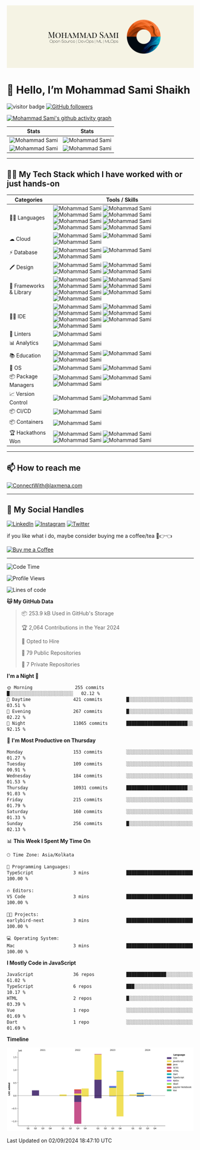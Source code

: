 ![Test Image 3](/assets/MohammadSami.png)

# 👋 Hello, I’m Mohammad Sami Shaikh

![visitor badge](https://komarev.com/ghpvc/?username=MSamiDev&style=for-the-badge&color=F26F2D) [![GitHub followers](https://img.shields.io/github/followers/MSamiDev.svg?style=for-the-badge&label=Follow&color=F26F2D)](https://github.com/MSamiDev?tab=followers)
<!---
MSamiDev/MSamiDev is a ✨ special ✨ repository because its `README.md` (this file) appears on your GitHub profile.
You can click the Preview link to take a look at your changes.
--->

<!-- Contribution Graph-->

[![Mohammad Sami's github activity graph](https://github-readme-activity-graph.vercel.app/graph?username=MSamiDev&theme=xcode&bg_color=010811&color=F3CCAE&line=F5F3E4&point=F26F2D&area=true&hide_border=true)](https://github.com/MSamiDev)

|  Stats                                                                                                                                                                                             |  Stats                                                                                                                               |
| -----------                                                                                                                                                                                        | -----------                                                                                                                          |
| ![Mohammad Sami](https://github-readme-stats.vercel.app/api?username=MSamiDev&show_icons=true&theme=dark&count_private=true&text_color=F5F3E4&icon_color=F26F2D&title_color=F26F2D)          | ![Mohammad Sami](https://github-readme-streak-stats.herokuapp.com/?user=MSamiDev&theme=dark&hide_border=true&background=010811&fire=F26F2D&ring=F3CCAE&stroke=F5F3E4&currStreakLabel=F26F2D&sideNums=F26F2D&sideLabels=F3CCAE)       |
| ![Mohammad Sami](https://github-readme-stats.vercel.app/api/top-langs/?username=MSamiDev&layout=compact&theme=dark&langs_count=6&count_private=true&text_color=F5F3E4&title_color=F3CCAE)   | ![Mohammad Sami](http://github-profile-summary-cards.vercel.app/api/cards/profile-details?username=MSamiDev&theme=gruvbox)        |
  
***

## 👩‍💻 My Tech Stack which I have worked with or just hands-on

| Categories      | Tools / Skills |
| ----------- | ----------- |
| 👩‍💻 Languages     | ![Mohammad Sami](https://img.shields.io/badge/C-00599C?style=for-the-badge&logo=c&logoColor=white) ![Mohammad Sami](https://img.shields.io/badge/C%2B%2B-00599C?style=for-the-badge&logo=c%2B%2B&logoColor=white) ![Mohammad Sami](https://img.shields.io/badge/CSS3-1572B6?style=for-the-badge&logo=css3&logoColor=white) ![Mohammad Sami](https://img.shields.io/badge/HTML5-E34F26?style=for-the-badge&logo=html5&logoColor=white) ![Mohammad Sami](https://img.shields.io/badge/JavaScript-323330?style=for-the-badge&logo=javascript&logoColor=F7DF1E) ![Mohammad Sami](https://img.shields.io/badge/json-5E5C5C?style=for-the-badge&logo=json&logoColor=white) ![Mohammad Sami](https://img.shields.io/badge/Python-FFD43B?style=for-the-badge&logo=python&logoColor=blue) ![Mohammad Sami](https://img.shields.io/badge/Java-white?style=for-the-badge&logo=openjdk&logoColor=black)       |
| ☁ Cloud   | ![Mohammad Sami](https://img.shields.io/badge/Amazon_AWS-FF9900?style=for-the-badge&logo=amazonaws&logoColor=white) ![Mohammad Sami](https://img.shields.io/badge/Google_Cloud-4285F4?style=for-the-badge&logo=google-cloud&logoColor=white) ![Mohammad Sami](https://img.shields.io/badge/Heroku-430098?style=for-the-badge&logo=heroku&logoColor=white)        |
| ⚡ Database   | ![Mohammad Sami](https://img.shields.io/badge/MySQL-005C84?style=for-the-badge&logo=mysql&logoColor=white) ![Mohammad Sami](https://img.shields.io/badge/MongoDB-4EA94B?style=for-the-badge&logo=mongodb&logoColor=white) ![Mohammad Sami](https://img.shields.io/badge/SQLite-07405E?style=for-the-badge&logo=sqlite&logoColor=white)    |
| 🖍 Design     | ![Mohammad Sami](https://img.shields.io/badge/Adobe%20Photoshop-31A8FF?style=for-the-badge&logo=Adobe%20Photoshop&logoColor=black) ![Mohammad Sami](https://img.shields.io/badge/Canva-%2300C4CC.svg?&style=for-the-badge&logo=Canva&logoColor=white) ![Mohammad Sami](https://img.shields.io/badge/Figma-F24E1E?style=for-the-badge&logo=figma&logoColor=white) ![Mohammad Sami](https://img.shields.io/badge/Adobe%20Illustrator-31A8FF?style=for-the-badge&logo=Adobe%20illustrator&logoColor=black)  |
| 🚀 Frameworks & Library   | ![Mohammad Sami](https://img.shields.io/badge/Bootstrap-563D7C?style=for-the-badge&logo=bootstrap&logoColor=white) ![Mohammad Sami](https://img.shields.io/badge/Django-092E20?style=for-the-badge&logo=django&logoColor=green) ![Mohammad Sami](https://img.shields.io/badge/GitHub%20Pages-222222?style=for-the-badge&logo=GitHub%20Pages&logoColor=white) ![Mohammad Sami](https://img.shields.io/badge/Jupyter-F37626.svg?&style=for-the-badge&logo=Jupyter&logoColor=white)  ![Mohammad Sami](https://img.shields.io/badge/React-20232A?style=for-the-badge&logo=react&logoColor=61DAFB) ![Mohammad Sami](https://img.shields.io/badge/Sass-CC6699?style=for-the-badge&logo=sass&logoColor=white) ![Mohammad Sami](https://img.shields.io/badge/Tailwind_CSS-38B2AC?style=for-the-badge&logo=tailwind-css&logoColor=white)    |
| 👩‍💻 IDE    | ![Mohammad Sami](https://img.shields.io/badge/Colab-F9AB00?style=for-the-badge&logo=googlecolab&color=525252) ![Mohammad Sami](https://img.shields.io/badge/Eclipse-2C2255?style=for-the-badge&logo=eclipse&logoColor=white) ![Mohammad Sami](https://img.shields.io/badge/IntelliJ_IDEA-000000.svg?style=for-the-badge&logo=intellij-idea&logoColor=white) ![Mohammad Sami](https://img.shields.io/badge/PyCharm-000000.svg?&style=for-the-badge&logo=PyCharm&logoColor=white) ![Mohammad Sami](https://img.shields.io/badge/sublime_text-%23575757.svg?&style=for-the-badge&logo=sublime-text&logoColor=important) ![Mohammad Sami](https://img.shields.io/badge/VSCode-0078D4?style=for-the-badge&logo=visual%20studio%20code&logoColor=white) ![Mohammad Sami](https://img.shields.io/badge/GoLand-000000.svg?style=for-the-badge&logo=goland&logoColor=white)    |
| 🧐 Linters    | ![Mohammad Sami](https://img.shields.io/badge/prettier-1A2C34?style=for-the-badge&logo=prettier&logoColor=F7BA3E) |
| 📊 Analytics  | ![Mohammad Sami](https://img.shields.io/badge/WakaTime-000000?style=for-the-badge&logo=WakaTime&logoColor=white) |
| 📚 Education  | ![Mohammad Sami](https://img.shields.io/badge/Coursera-0056D2?style=for-the-badge&logo=Coursera&logoColor=white) ![Mohammad Sami](https://img.shields.io/badge/Udemy-EC5252?style=for-the-badge&logo=Udemy&logoColor=white) ![Mohammad Sami](https://img.shields.io/badge/YouTube-D14836?style=for-the-badge&logo=YouTube&logoColor=white) |
| 📱 OS         | ![Mohammad Sami](https://img.shields.io/badge/Android-3DDC84?style=for-the-badge&logo=android&logoColor=white) ![Mohammad Sami](https://img.shields.io/badge/MacOS-0078D6?style=for-the-badge&logo=macos&logoColor=white) |
| 📦 Package Managers | ![Mohammad Sami](https://img.shields.io/badge/npm-CB3837?style=for-the-badge&logo=npm&logoColor=white) ![Mohammad Sami](https://img.shields.io/badge/Homebrew-000000?style=for-the-badge&logo=homebrew&logoColor=white) ![Mohammad Sami](https://img.shields.io/badge/Pip-000000?style=for-the-badge&logo=python&logoColor=white) |
| 📈 Version Control | ![Mohammad Sami](https://img.shields.io/badge/Git-F05032?style=for-the-badge&logo=git&logoColor=white) ![Mohammad Sami](https://img.shields.io/badge/GitHub-181717?style=for-the-badge&logo=github&logoColor=white)  |
| 📦 CI/CD      | ![Mohammad Sami](https://img.shields.io/badge/GitHub_Actions-2088FF?style=for-the-badge&logo=github-actions&logoColor=white)  |
| 📦 Containers | ![Mohammad Sami](https://img.shields.io/badge/Docker-2496ED?style=for-the-badge&logo=docker&logoColor=white) |
| 🏆 Hackathons Won | ![Mohammad Sami](https://img.shields.io/badge/SheBuilds-2nd-pink?style=for-the-badge&logo=appveyor) ![Mohammad Sami](https://img.shields.io/badge/HTM%203.0-3rd-orange?style=for-the-badge&logo=appveyor) ![Mohammad Sami](https://img.shields.io/badge/HackNITR-3rd-yellow?style=for-the-badge&logo=appveyor) ![Mohammad Sami](https://img.shields.io/badge/Hack36%206.0-3rd-blue?style=for-the-badge&logo=appveyor) |
  
***

## 📫 How to reach me

[![ConnectWith@laxmena.com](https://img.shields.io/badge/Gmail-D14836?style=for-the-badge&logo=gmail&logoColor=white)](mailto:mohammadsami@duck.com)
  
***

## 📱 My Social Handles

[![LinkedIn](https://img.shields.io/badge/LinkedIn-0077B5?style=for-the-badge&logo=linkedin&logoColor=white)](https://www.linkedin.com/in/mohammadsamishaikh/)
[![Instagram](https://img.shields.io/badge/Instagram-ea3991?style=for-the-badge&logo=instagram&logoColor=white)](https://www.instagram.com/1_from_ummah/)
[![Twitter](https://img.shields.io/badge/Twitter-3091f3?style=for-the-badge&logo=twitter&logoColor=white)](https://www.twitter.com/MSamiDev/)
  
if you like what i do, maybe consider buying me a coffee/tea 🥺👉👈

[![Buy me a Coffee](https://cdn.buymeacoffee.com/buttons/v2/default-yellow.png)](https://www.buymeacoffee.com/MohammadSami)
  
***
<!--START_SECTION:waka-->
![Code Time](http://img.shields.io/badge/Code%20Time-534%20hrs%2021%20mins-blue)

![Profile Views](http://img.shields.io/badge/Profile%20Views-0-blue)

![Lines of code](https://img.shields.io/badge/From%20Hello%20World%20I%27ve%20Written-3.9%20million%20lines%20of%20code-blue)

**🐱 My GitHub Data** 

> 📦 253.9 kB Used in GitHub's Storage 
 > 
> 🏆 2,064 Contributions in the Year 2024
 > 
> 💼 Opted to Hire
 > 
> 📜 79 Public Repositories 
 > 
> 🔑 7 Private Repositories 
 > 
**I'm a Night 🦉** 

```text
🌞 Morning                255 commits         █░░░░░░░░░░░░░░░░░░░░░░░░   02.12 % 
🌆 Daytime                421 commits         █░░░░░░░░░░░░░░░░░░░░░░░░   03.51 % 
🌃 Evening                267 commits         █░░░░░░░░░░░░░░░░░░░░░░░░   02.22 % 
🌙 Night                  11065 commits       ███████████████████████░░   92.15 % 
```
📅 **I'm Most Productive on Thursday** 

```text
Monday                   153 commits         ░░░░░░░░░░░░░░░░░░░░░░░░░   01.27 % 
Tuesday                  109 commits         ░░░░░░░░░░░░░░░░░░░░░░░░░   00.91 % 
Wednesday                184 commits         ░░░░░░░░░░░░░░░░░░░░░░░░░   01.53 % 
Thursday                 10931 commits       ███████████████████████░░   91.03 % 
Friday                   215 commits         ░░░░░░░░░░░░░░░░░░░░░░░░░   01.79 % 
Saturday                 160 commits         ░░░░░░░░░░░░░░░░░░░░░░░░░   01.33 % 
Sunday                   256 commits         █░░░░░░░░░░░░░░░░░░░░░░░░   02.13 % 
```


📊 **This Week I Spent My Time On** 

```text
🕑︎ Time Zone: Asia/Kolkata

💬 Programming Languages: 
TypeScript               3 mins              █████████████████████████   100.00 % 

🔥 Editors: 
VS Code                  3 mins              █████████████████████████   100.00 % 

🐱‍💻 Projects: 
earlybird-next           3 mins              █████████████████████████   100.00 % 

💻 Operating System: 
Mac                      3 mins              █████████████████████████   100.00 % 
```

**I Mostly Code in JavaScript** 

```text
JavaScript               36 repos            ███████████████░░░░░░░░░░   61.02 % 
TypeScript               6 repos             ███░░░░░░░░░░░░░░░░░░░░░░   10.17 % 
HTML                     2 repos             █░░░░░░░░░░░░░░░░░░░░░░░░   03.39 % 
Vue                      1 repo              ░░░░░░░░░░░░░░░░░░░░░░░░░   01.69 % 
Dart                     1 repo              ░░░░░░░░░░░░░░░░░░░░░░░░░   01.69 % 
```



**Timeline**

![Lines of Code chart](https://raw.githubusercontent.com/MSamiDev/MSamiDev/main/assets/bar_graph.png)


 Last Updated on 02/09/2024 18:47:10 UTC
<!--END_SECTION:waka-->
